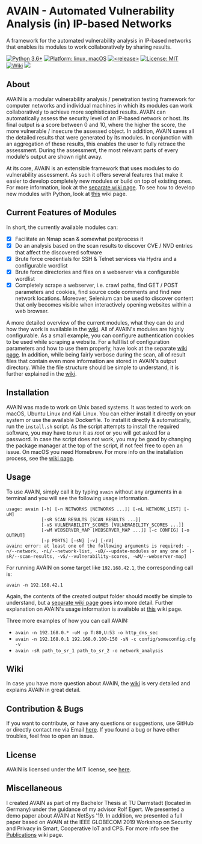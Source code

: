 # AVAIN - Automated Vulnerability Analysis (in) IP-based Networks
A framework for the automated vulnerability analysis in IP-based networks that enables its modules to work collaboratively by sharing results.

<p>
<a href="#"><img src="https://img.shields.io/badge/python-3.6%2B-red" alt="Python 3.6+"></a>
<a href="#"><img src="https://img.shields.io/badge/platform-linux%20%7C%20macOS-%23557ef6" alt="Platform: linux, macOS"></a>
<a href="#"><img src="https://img.shields.io/github/v/release/dustinborn/avain?include_prereleases" alt="<release>"></a>
<a href="https://github.com/DustinBorn/avain/blob/master/LICENSE"><img src="https://img.shields.io/badge/license-MIT-green" alt="License: MIT"></a>
<a href="https://github.com/DustinBorn/avain/wiki"><img src="https://img.shields.io/badge/documentation-wiki-yellow" alt="Wiki"></a>
<a href="#"><img src="https://img.shields.io/github/languages/code-size/dustinborn/avain?color=lightgray"></a>
</p>

## About
AVAIN is a modular vulnerability analysis / penetration testing framework for computer networks and individual machines in which its modules can work collaboratively to achieve more sophisticated results. AVAIN can automatically assess the security level of an IP-based network or host. Its final output is a score between 0 and 10, where the higher the score, the more vulnerable / insecure the assessed object. In addition, AVAIN saves all the detailed results that were generated by its modules. In conjunction with an aggregation of these results, this enables the user to fully retrace the assessment. During the assessment, the most relevant parts of every module's output are shown right away.


At its core, AVAIN is an extensible framework that uses modules to do vulnerability assessment. As such it offers several features that make it easier to develop completely new modules or build on top of existing ones. For more information, look at the [separate wiki page](https://github.com/DustinBorn/avain/wiki/Framework-Features). To see how to develop new modules with Python, look at [this](https://github.com/DustinBorn/avain/wiki/Creating-a-New-Module) wiki page.


## Current Features of Modules
In short, the currently available modules can:
- [x] Facilitate an Nmap scan &amp; somewhat postprocess it
- [x] Do an analysis based on the scan results to discover CVE / NVD entries that affect the discovered software
- [x] Brute force credentials for SSH &amp; Telnet services via Hydra and a configurable wordlist
- [x] Brute force directories and files on a webserver via a configurable wordlist
- [x] Completely scrape a webserver, i.e. crawl paths, find GET / POST parameters and cookies, find source code comments and find new network locations. Moreover, Selenium can be used to discover content that only becomes visible when interactively opening websites within a web browser.

A more detailed overview of the current modules, what they can do and how they work is available in the [wiki](https://github.com/DustinBorn/avain/wiki/Module-Overview). All of AVAIN's modules are highly configurable. As a small example, you can configure authentication cookies to be used while scraping a website. For a full list of configuration parameters and how to use them properly, have look at the separate [wiki page](https://github.com/DustinBorn/avain/wiki/Configuration). In addition, while being fairly verbose during the scan, all of result files that contain even more information are stored in AVAIN's output directory. While the file structure should be simple to understand, it is further explained in the [wiki](https://github.com/DustinBorn/avain/wiki/Output-Structure).


## Installation
AVAIN was made to work on Unix based systems. It was tested to work on macOS, Ubuntu Linux and Kali Linux. You can either install it directly on your system or use the available Dockerfile. To install it directly &amp; automatically, run the ``install.sh`` script. As the script attempts to install the required software, you may have to run it as *root* or you will get asked for a password. In case the script does not work, you may be good by changing the package manager at the top of the script, if not feel free to open an issue. On macOS you need Homebrew. For more info on the installation process, see the [wiki page](https://github.com/DustinBorn/avain/wiki/Getting-Started).


## Usage
To use AVAIN, simply call it by typing ``avain`` without any arguments in a terminal and you will see the following usage information.
```
usage: avain [-h] [-n NETWORKS [NETWORKS ...]] [-nL NETWORK_LIST] [-uM]
             [-sR SCAN_RESULTS [SCAN_RESULTS ...]]
             [-vS VULNERABILITY_SCORES [VULNERABILITY_SCORES ...]]
             [-wM WEBSERVER_MAP [WEBSERVER_MAP ...]] [-c CONFIG] [-o OUTPUT]
             [-p PORTS] [-sN] [-v] [-nV]
avain: error: at least one of the following arguments is required: -n/--network, -nL/--network-list, -uD/--update-modules or any one of [-sR/--scan-results, -vS/--vulnerability-scores, -wM/--webserver-map]
```
For running AVAIN on some target like ``192.168.42.1``, the corresponding call is:
```
avain -n 192.168.42.1
```
Again, the contents of the created output folder should mostly be simple to understand, but a [separate wiki page](https://github.com/DustinBorn/avain/wiki/Output-Structure) goes into more detail. Further explanation on AVAIN's usage information is available at [this](https://github.com/DustinBorn/avain/wiki/Usage) wiki page.

Three more examples of how you can call AVAIN:
* ``avain -n 192.168.0.* -uM -p T:80,U:53 -o http_dns_sec``
* ``avain -n 192.168.0.1 192.168.0.100-150 -sN -c config/someconfig.cfg -v``
* ``avain -sR path_to_sr_1 path_to_sr_2 -o network_analysis``


## Wiki
In case you have more question about AVAIN, the [wiki](https://github.com/DustinBorn/avain/wiki/) is very detailed and explains AVAIN in great detail.


## Contribution & Bugs
If you want to contribute, or have any questions or suggestions, use GitHub or directly contact me via Email <a href="mailto:dustin.born@gmx.de">here</a>. If you found a bug or have other troubles, feel free to open an issue.


## License
AVAIN is licensed under the MIT license, see [here](https://github.com/DustinBorn/avain/blob/master/LICENSE).


## Miscellaneous
I created AVAIN as part of my Bachelor Thesis at TU Darmstadt (located in Germany) under the guidance of my advisor Rolf Egert. We presented a demo paper about AVAIN at NetSys&nbsp;'19. In addition, we presented a full paper based on AVAIN at the IEEE GLOBECOM 2019 Workshop on Security and Privacy in Smart, Cooperative IoT and CPS. For more info see the [Publications](https://github.com/DustinBorn/avain/wiki/Publications) wiki page.
